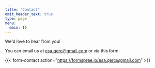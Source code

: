 ```yaml
---
title: "Contact"
omit_header_text: true
type: page
menu:
  main: {}
---
```


We'd love to hear from you!

You can email us at [esa.qerc@gmail.com](mailto:esa.qerc@gmail.com) or via this form:

{{< form-contact action="https://formspree.io/esa.qerc@gmail.com" >}}
